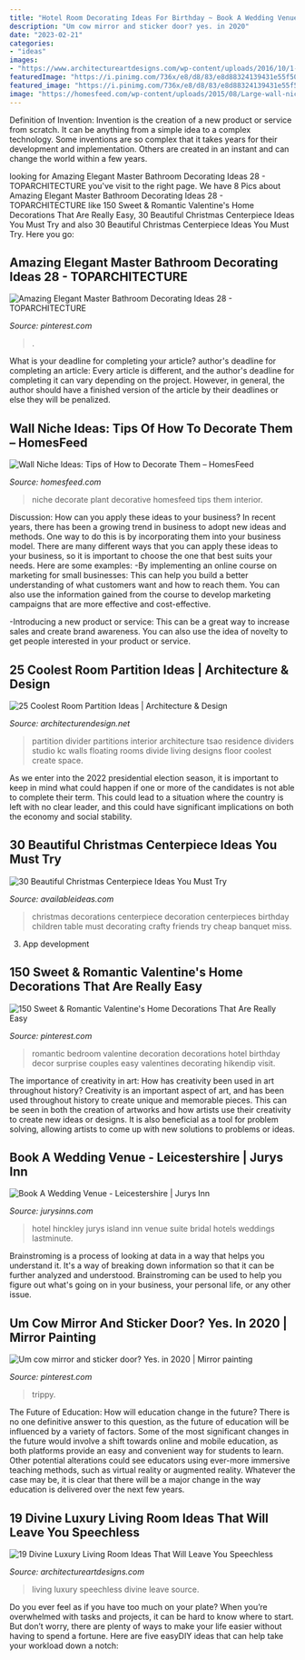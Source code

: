 ```yaml
---
title: "Hotel Room Decorating Ideas For Birthday ~ Book A Wedding Venue"
description: "Um cow mirror and sticker door? yes. in 2020"
date: "2023-02-21"
categories:
- "ideas"
images:
- "https://www.architectureartdesigns.com/wp-content/uploads/2016/10/1-61-630x465.jpg"
featuredImage: "https://i.pinimg.com/736x/e8/d8/83/e8d88324139431e55f5098a3129aeff7.jpg"
featured_image: "https://i.pinimg.com/736x/e8/d8/83/e8d88324139431e55f5098a3129aeff7.jpg"
image: "https://homesfeed.com/wp-content/uploads/2015/08/Large-wall-niche-for-decorative-plant.jpg"
---
```



Definition of Invention:
Invention is the creation of a new product or service from scratch. It can be anything from a simple idea to a complex technology. Some inventions are so complex that it takes years for their development and implementation. Others are created in an instant and can change the world within a few years.

	

		
looking for Amazing Elegant Master Bathroom Decorating Ideas 28 - TOPARCHITECTURE you've visit to the right page. We have 8 Pics about Amazing Elegant Master Bathroom Decorating Ideas 28 - TOPARCHITECTURE like 150 Sweet &amp; Romantic Valentine&#039;s Home Decorations That Are Really Easy, 30 Beautiful Christmas Centerpiece Ideas You Must Try and also 30 Beautiful Christmas Centerpiece Ideas You Must Try. Here you go:
		
    
## Amazing Elegant Master Bathroom Decorating Ideas 28 - TOPARCHITECTURE

<img loading=lazy src="https://i.pinimg.com/736x/ef/d5/92/efd592924cb84fad0ef2e9b4a6df1f89.jpg" onerror="this.onerror=null;this.src='https://tse2.mm.bing.net/th?id=OIP.lK_zWFD3AMTg5jTuezWlsQHaKH&amp;pid=15.1';" alt="Amazing Elegant Master Bathroom Decorating Ideas 28 - TOPARCHITECTURE">

_Source: pinterest.com_

>. 

	

What is your deadline for completing your article?
author's deadline for completing an article:
Every article is different, and the author's deadline for completing it can vary depending on the project. However, in general, the author should have a finished version of the article by their deadlines or else they will be penalized.

    
## Wall Niche Ideas: Tips Of How To Decorate Them – HomesFeed

<img loading=lazy src="https://homesfeed.com/wp-content/uploads/2015/08/Large-wall-niche-for-decorative-plant.jpg" onerror="this.onerror=null;this.src='https://tse3.mm.bing.net/th?id=OIP.5JOBGDADjxAw5vi1o14nfwHaKI&amp;pid=15.1';" alt="Wall Niche Ideas: Tips of How to Decorate Them – HomesFeed">

_Source: homesfeed.com_

>niche decorate plant decorative homesfeed tips them interior. 

	

Discussion: How can you apply these ideas to your business?
In recent years, there has been a growing trend in business to adopt new ideas and methods. One way to do this is by incorporating them into your business model. There are many different ways that you can apply these ideas to your business, so it is important to choose the one that best suits your needs. Here are some examples: 
-By implementing an online course on marketing for small businesses: This can help you build a better understanding of what customers want and how to reach them. You can also use the information gained from the course to develop marketing campaigns that are more effective and cost-effective. 

-Introducing a new product or service: This can be a great way to increase sales and create brand awareness. You can also use the idea of novelty to get people interested in your product or service.

    
## 25 Coolest Room Partition Ideas | Architecture &amp; Design

<img loading=lazy src="http://cdn.architecturendesign.net/wp-content/uploads/2014/08/559.jpg" onerror="this.onerror=null;this.src='https://tse2.mm.bing.net/th?id=OIP.ezvH4qoRj1glBCBnrbwgYgHaLH&amp;pid=15.1';" alt="25 Coolest Room Partition Ideas | Architecture &amp; Design">

_Source: architecturendesign.net_

>partition divider partitions interior architecture tsao residence dividers studio kc walls floating rooms divide living designs floor coolest create space. 

	

As we enter into the 2022 presidential election season, it is important to keep in mind what could happen if one or more of the candidates is not able to complete their term. This could lead to a situation where the country is left with no clear leader, and this could have significant implications on both the economy and social stability.

    
## 30 Beautiful Christmas Centerpiece Ideas You Must Try

<img loading=lazy src="http://availableideas.com/wp-content/uploads/2015/11/Beautiful-Christmas-Centerpieces-23.jpg" onerror="this.onerror=null;this.src='https://tse4.mm.bing.net/th?id=OIP.bpDxslBYTWBbi-lL1piCugHaJ4&amp;pid=15.1';" alt="30 Beautiful Christmas Centerpiece Ideas You Must Try">

_Source: availableideas.com_

>christmas decorations centerpiece decoration centerpieces birthday children table must decorating crafty friends try cheap banquet miss. 

	

3. App development 

    
## 150 Sweet &amp; Romantic Valentine&#039;s Home Decorations That Are Really Easy

<img loading=lazy src="https://i.pinimg.com/736x/3b/ab/46/3bab46c51afb2fc70d01354dbcdc53b1.jpg" onerror="this.onerror=null;this.src='https://tse3.mm.bing.net/th?id=OIP.n1adOqwaixu2sWV4QuhZowHaNJ&amp;pid=15.1';" alt="150 Sweet &amp; Romantic Valentine&#039;s Home Decorations That Are Really Easy">

_Source: pinterest.com_

>romantic bedroom valentine decoration decorations hotel birthday decor surprise couples easy valentines decorating hikendip visit. 

	

The importance of creativity in art: How has creativity been used in art throughout history?
Creativity is an important aspect of art, and has been used throughout history to create unique and memorable pieces. This can be seen in both the creation of artworks and how artists use their creativity to create new ideas or designs. It is also beneficial as a tool for problem solving, allowing artists to come up with new solutions to problems or ideas.

    
## Book A Wedding Venue - Leicestershire | Jurys Inn

<img loading=lazy src="https://www.jurysinns.com/files/images/new/hi-bridal_suite.jpg-MTAyNHg.jpg" onerror="this.onerror=null;this.src='https://tse1.mm.bing.net/th?id=OIP.cQqDHclldgvRPRhedeDomwHaE2&amp;pid=15.1';" alt="Book A Wedding Venue - Leicestershire | Jurys Inn">

_Source: jurysinns.com_

>hotel hinckley jurys island inn venue suite bridal hotels weddings lastminute. 

	

Brainstroming is a process of looking at data in a way that helps you understand it. It's a way of breaking down information so that it can be further analyzed and understood. Brainstroming can be used to help you figure out what's going on in your business, your personal life, or any other issue.

    
## Um Cow Mirror And Sticker Door? Yes. In 2020 | Mirror Painting

<img loading=lazy src="https://i.pinimg.com/736x/e8/d8/83/e8d88324139431e55f5098a3129aeff7.jpg" onerror="this.onerror=null;this.src='https://tse3.mm.bing.net/th?id=OIP.05i21uGR-LD00-6vl0vCPgHaJ3&amp;pid=15.1';" alt="Um cow mirror and sticker door? Yes. in 2020 | Mirror painting">

_Source: pinterest.com_

>trippy. 

	

The Future of Education: How will education change in the future?
There is no one definitive answer to this question, as the future of education will be influenced by a variety of factors. Some of the most significant changes in the future would involve a shift towards online and mobile education, as both platforms provide an easy and convenient way for students to learn. Other potential alterations could see educators using ever-more immersive teaching methods, such as virtual reality or augmented reality. Whatever the case may be, it is clear that there will be a major change in the way education is delivered over the next few years.

    
## 19 Divine Luxury Living Room Ideas That Will Leave You Speechless

<img loading=lazy src="https://www.architectureartdesigns.com/wp-content/uploads/2016/10/1-61-630x465.jpg" onerror="this.onerror=null;this.src='https://tse2.mm.bing.net/th?id=OIP.nbj3r74ZXsiCZPzhTLOergHaFd&amp;pid=15.1';" alt="19 Divine Luxury Living Room Ideas That Will Leave You Speechless">

_Source: architectureartdesigns.com_

>living luxury speechless divine leave source. 

	

Do you ever feel as if you have too much on your plate? When you’re overwhelmed with tasks and projects, it can be hard to know where to start. But don’t worry, there are plenty of ways to make your life easier without having to spend a fortune. Here are five easyDIY ideas that can help take your workload down a notch: 

